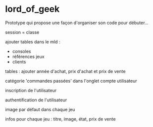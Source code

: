 # lord_of_geek

Prototype qui propose une façon d'organiser son code pour débuter...

session = classe

ajouter tables dans le mld :
- consoles
- références jeux
- clients

tables : ajouter année d'achat, prix d'achat et prix de vente

catégorie 'commandes passées' dans l'onglet compte utilisateur

inscription de l'utilisateur

authentification de l'utilisateur

image par défaut dans chaque jeu 

infos pour chaque jeu : titre, image, état, prix de vente



